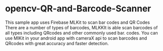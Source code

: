 # opencv-QR-and-Barcode-Scanner

This sample app uses Firebase MLKit to scan bar codes and QR Codes There are a number of types of barcodes,
MLKKIt is able scan barcodes of all types including QRcodes and other commonly used bar. codes. 
You can use MlKit in your android app with cameraX api to scan barcodes and QRcodes with great accuracy and faster detection.
